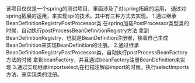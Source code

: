 该项目仅仅是一个spring的测试项目，里面涉及了对spring拓展的运用，
通过对spring拓展的运用，来实现spi的技术。其中有三种方式去实现。
1.通过继承BeanDefinitionRegistryPostProcessor类
在spring加载PostProcessor类型类的时候，自动执行postProcessBeanDefinitionRegistry方法
拿到BeanDefinitionRegistry，也就是BeanDefinition注册器，接着自己生成
BeanDefinition来实现BeanDefinition的注册。
2.通过继承BeanDefinitionRegistryPostProcessor类，自动执行postProcessBeanFactory方法的时候
拿到beanFactory，并且通过beanFactory注册BeanDefinition来实现
3.通过实现继承importselect,在扫描注解@import的时候。执行selectImports方法，来实现类的注册。
